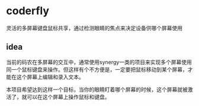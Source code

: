 coderfly
========

灵活的多屏幕键盘鼠标共享，通过检测眼睛的焦点来决定设备供哪个屏幕使用


idea
-------
当前的码农在多屏幕的交互中，通常使用synergy一类的项目来实现多个屏幕使用同一个鼠标键盘来操作。但这样有个不方便是，一定要把鼠标移动到某个屏幕，才能在这个屏幕上编辑和录入文本。  

本项目希望达到这样一个目标，当你的眼睛盯着哪个屏幕的时候，这个屏幕就被激活了，就可以在这个屏幕上操作鼠标和键盘。
